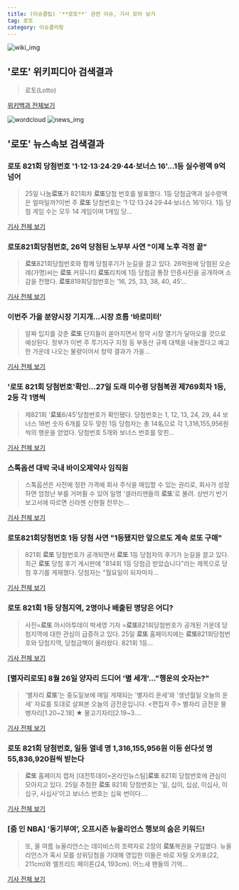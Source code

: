 ```yaml
---
title: (이슈클립) '**로또**' 관련 이슈, 기사 모아 보기
tag: 로또
category: 이슈클리핑
---
```

![wiki_img](https://user-images.githubusercontent.com/42597476/44503234-41136a80-a6d0-11e8-9071-6fc6418eafe4.png)
## **'**로또**'** 위키피디아 검색결과
>로토(Lotto)

<a href="https://ko.wikipedia.org/wiki/로또" target="_blank">위키백과 전체보기</a>

![wordcloud](https://s3.ap-northeast-2.amazonaws.com/lyrics101-wordcloud/2018-08-26-1535242209.png)
![news_img](https://user-images.githubusercontent.com/42597476/44507050-1206f400-a6e4-11e8-8d98-7ffbfebb353f.png)
## **'**로또**'** 뉴스속보 검색결과
### **로또** 821회 당첨번호 '1·12·13·24·29·44·보너스 16'…1등 실수령액 9억 넘어

>25일 나눔**로또**가 821회차 **로또**당첨 번호를 발표했다. 1등 당첨금액과 실수령액은 얼마일까?이번 주 **로또** 당첨번호는 ‘1·12·13·24·29·44·보너스 16’이다. 1등 당첨 게임 수는 모두 14 게임이며 1게임 당...

<a href="http://www.kookje.co.kr/news2011/asp/newsbody.asp?code=0200&key=20180826.99099011735" target="_blank">기사 전체 보기</a>

### **로또**821회당첨번호, 26억 당첨된 노부부 사연 "이제 노후 걱정 끝"

>**로또**821회당첨번호와 함께 당첨후기가 눈길을 끌고 있다. 26억원에 당첨된 오순례(가명)씨는 **로또** 커뮤니티 **로또**리치에 1등 당첨금 통장 인증사진을 공개하며 소감을 전했다. **로또**819회당첨번호는 ‘16, 25, 33, 38, 40, 45’...

<a href="http://www.joongdo.co.kr/main/view.php?key=20180826000558492" target="_blank">기사 전체 보기</a>

### 이번주 가을 분양시장 기지개…시장 흐름 ‘바로미터’

>알짜 입지를 갖춘 **로또** 단지들이 쏟아지면서 청약 시장 열기가 달아오를 것으로 예상된다. 정부가 이번 주 투기지구 지정 등 부동산 규제 대책을 내놓겠다고 예고한 가운데 나오는 물량이어서 청약 결과가 가을...

<a href="http://www.dt.co.kr/contents.html?article_no=2018082602109932036002&ref=naver" target="_blank">기사 전체 보기</a>

### '**로또** 821회 당첨번호'확인…27일 도래 미수령 당첨복권 제769회차 1등, 2등 각 1명씩

>제821회 '**로또**6/45'당첨번호가 확인됐다. 당첨번호는 1, 12, 13, 24, 29, 44 보너스 16번 숫자 6개를 모두 맞힌 1등 당첨자는 총 14名으로 각 1,316,155,956원씩의 행운을 얻었다. 당첨번호 5개와 보너스 번호를 맞힌...

<a href="http://www.gyotongn.com/news/articleView.html?idxno=196709" target="_blank">기사 전체 보기</a>

### 스톡옵션 대박 국내 바이오제약사 임직원

>스톡옵션은 사전에 정한 가격에 회사 주식을 매입할 수 있는 권리로, 회사가 성장하면 엄청난 부를 거머쥘 수 있어 일명 '샐러리맨들의 **로또**'로 불려. 상반기 반기보고서에 따르면 신라젠 신현필 전무는...

<a href="http://www.dailymedi.com/detail.php?number=834027&thread=22r12" target="_blank">기사 전체 보기</a>

### **로또**821회당첨번호 1등 당첨 사연 "1등됐지만 앞으로도 계속 **로또** 구매"

>821회 **로또** 당첨번호가 공개되면서 **로또** 1등 당첨자의 후기가 눈길을 끌고 있다. 최근 **로또** 당첨 후기 게시판에 "814회 1등 당첨금 받았습니다"라는 제목으로 당첨 후기를 게재했다. 당첨자는 "월요일이 되자마자...

<a href="http://daily.hankooki.com/lpage/entv/201808/dh20180826073009139020.htm" target="_blank">기사 전체 보기</a>

### **로또** 821회 1등 당첨지역, 2명이나 배출된 명당은 어디?

>사진=**로또** 아시아투데이 박세영 기자 =**로또**821회당첨번호가 공개된 가운데 당첨지역에 대한 관심이 급증하고 있다. 25일 **로또** 홈페이지에는 **로또**821회당첨번호와 당첨지역, 당첨금액이 올라왔다. 821회 1등...

<a href="http://www.asiatoday.co.kr/view.php?key=20180825001649591" target="_blank">기사 전체 보기</a>

### [별자리**로또**] 8월 26일 양자리 드디어 '별 세개'..."행운의 숫자는?"

>'별자리 **로또**'는 중도일보에 매일 게재되는 '별자리 운세'와 '생년월일 오늘의 운세' 자료를 토대로 살펴본 오늘의 금전운입니다. <편집자 주> 별자리 금전운 물병자리[1.20~2.18] ★ 물고기자리[2.19~3....

<a href="http://www.joongdo.co.kr/main/view.php?key=20180826010007341" target="_blank">기사 전체 보기</a>

### **로또** 821회 당첨번호, 일등 열네 명 1,316,155,956원 이등 쉰다섯 명 55,836,920원씩 받는다

>**로또** 홈페이지 캡처 [대전투데이=온라인뉴스팀]**로또** 821회 당첨번호에 관심이 모아지고 있다. 25일 추첨한 **로또** 821회 당첨번호는 '일, 십이, 십삼, 이십사, 이십구, 사십사'이고 보너스 번호는 십육 번이다....

<a href="http://www.daejeontoday.com/news/articleView.html?idxno=510073" target="_blank">기사 전체 보기</a>

### [줌 인 NBA] ‘동기부여’, 오프시즌 뉴올리언스 행보의 숨은 키워드!

>또, 올 여름 뉴올리언스는 데이비스의 조력자로 2장의 **로또**복권을 구입했다. 뉴올리언스가 혹시 모를 상위당첨을 기대해 영입한 이들은 바로 자릴 오카포(22, 211cm)와 엘프리드 페이튼(24, 193cm). 어느새 팬들의 기억...

<a href="http://sports.news.naver.com/basketball/news/read.nhn?oid=065&aid=0000164784" target="_blank">기사 전체 보기</a>


